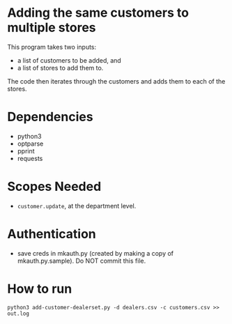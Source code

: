 # Adding the same customers to multiple stores
This program takes two inputs: 
- a list of customers to be added, and 
- a list of stores to add them to.

The code then iterates through the customers and adds them to each of the stores.

# Dependencies
- python3
- optparse
- pprint
- requests

# Scopes Needed
- `customer.update`, at the department level.

# Authentication
- save creds in mkauth.py (created by making a copy of mkauth.py.sample). Do NOT commit this file.

# How to run
```
python3 add-customer-dealerset.py -d dealers.csv -c customers.csv >> out.log
```
